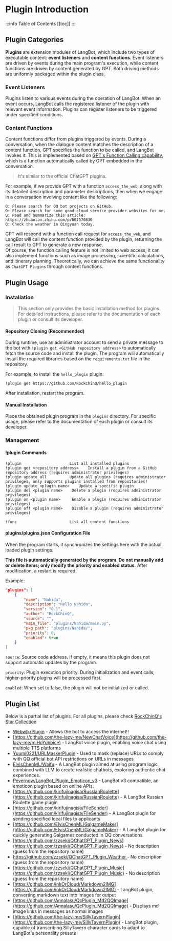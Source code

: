 # Plugin Introduction

:::info Table of Contents
[[toc]]
:::

## Plugin Categories

**Plugins** are extension modules of LangBot, which include two types of executable content: **event listeners** and **content functions**. Event listeners are driven by events during the main program's execution, while content functions are driven by content generated by GPT. Both driving methods are uniformly packaged within the plugin class.

### Event Listeners

Plugins listen to various events during the operation of LangBot. When an event occurs, LangBot calls the registered listener of the plugin with relevant event information. Plugins can register listeners to be triggered under specified conditions.

### Content Functions

Content functions differ from plugins triggered by events. During a conversation, when the dialogue content matches the description of a content function, GPT specifies the function to be called, and LangBot invokes it. This is implemented based on [GPT's Function Calling capability](https://platform.openai.com/docs/guides/gpt/function-calling), which is a function automatically called by GPT embedded in the conversation.

> It's similar to the official ChatGPT plugins.

For example, if we provide GPT with a function `access_the_web`, along with its detailed description and parameter descriptions, then when we engage in a conversation involving content like the following:

```
Q: Please search for QQ bot projects on GitHub.
Q: Please search for some good cloud service provider websites for me.
Q: Read and summarize this article: https://zhuanlan.zhihu.com/p/607570830
Q: Check the weather in Qingyuan today.
```

GPT will respond with a function call request for `access_the_web`, and LangBot will call the content function provided by the plugin, returning the call result to GPT to generate a new response.  
Of course, the function calling feature is not limited to web access; it can also implement functions such as image processing, scientific calculations, and itinerary planning. Theoretically, we can achieve the same functionality as `ChatGPT Plugins` through content functions.

## Plugin Usage

### Installation

> This section only provides the basic installation method for plugins. For detailed instructions, please refer to the documentation of each plugin or consult its developer.

#### Repository Cloning (Recommended)

During runtime, use an administrator account to send a private message to the bot with `!plugin get <GitHub repository address>` to automatically fetch the source code and install the plugin. The program will automatically install the required libraries based on the `requirements.txt` file in the repository.

For example, to install the `hello_plugin` plugin:
```
!plugin get https://github.com/RockChinQ/hello_plugin
```

After installation, restart the program.

#### Manual Installation

Place the obtained plugin program in the `plugins` directory. For specific usage, please refer to the documentation of each plugin or consult its developer.

### Management

#### !plugin Commands

```
!plugin                     List all installed plugins
!plugin get <repository address>    Install a plugin from a GitHub repository address (requires administrator privileges)
!plugin update all          Update all plugins (requires administrator privileges, only supports plugins installed from repositories)
!plugin update <plugin name>    Update a specific plugin
!plugin del <plugin name>    Delete a plugin (requires administrator privileges)
!plugin on <plugin name>     Enable a plugin (requires administrator privileges)
!plugin off <plugin name>    Disable a plugin (requires administrator privileges)

!func                       List all content functions
```

#### plugins/plugins.json Configuration File

When the program starts, it synchronizes the settings here with the actual loaded plugin settings.

**This file is automatically generated by the program. Do not manually add or delete items; only modify the priority and enabled status.** After modification, a restart is required.

Example:

```json
"plugins": [
    {
        "name": "Nahida",
        "description": "Hello Nahida",
        "version": "0.1",
        "author": "RockChinQ",
        "source": "",   
        "main_file": "plugins/Nahida/main.py",
        "pkg_path": "plugins/Nahida/",
        "priority": 0,  
        "enabled": true   
    }
]
```

`source`: Source code address. If empty, it means this plugin does not support automatic updates by the program.

`priority`: Plugin execution priority. During initialization and event calls, higher-priority plugins will be processed first.

`enabled`: When set to false, the plugin will not be initialized or called.

## Plugin List

Below is a partial list of plugins. For all plugins, please check [RockChinQ's Star Collection](https://github.com/stars/RockChinQ/lists/qchatgpt-%E6%8F%92%E4%BB%B6)

- [WebwlkrPlugin](https://github.com/RockChinQ/WebwlkrPlugin) - Allows the bot to access the internet!!
- [https://github.com/the-lazy-me/NewChatVoice](https://github.com/the-lazy-me/miHoYoVoice) - LangBot voice plugin, enabling voice chat using multiple TTS platforms
- [Yuumi0221/URLMaskerPlugin](https://github.com/Yuumi0221/URLMaskerPlugin) - Used to mask (replace) URLs to comply with QQ official bot API restrictions on URLs in messages
- [ElvisChenML/Waifu](https://github.com/ElvisChenML/Waifu) - A LangBot plugin aimed at using program logic combined with LLM to create realistic chatbots, exploring authentic chat experiences.
- [Pevernow/LangBot_Plugin_Emoticon_v3](https://github.com/Pevernow/QChatGPT_Plugin_Emoticon_v3) - LangBot v3 compatible, an emoticon plugin based on online APIs.
- [https://github.com/kirifujinagisa/RussianRoulette](https://github.com/kirifujinagisa/RussianRoulette) - A LangBot Russian Roulette game plugin
-  [https://github.com/kirifujinagisa/FileSender](https://github.com/kirifujinagisa/FileSender) - A LangBot plugin for sending specified local files to applicants
- [https://github.com/ElvisChenML/GalgameMaker](https://github.com/ElvisChenML/GalgameMaker) - A LangBot plugin for quickly generating Galgames conducted in QQ conversations.
- [https://github.com/zzseki/QChatGPT_Plugin_News](https://github.com/zzseki/QChatGPT_Plugin_News) - No description (guess from the repository name)
- [https://github.com/zzseki/QChatGPT_Plugin_Weather ](https://github.com/zzseki/QChatGPT_Plugin_Weather)- No description (guess from the repository name)
- [https://github.com/zzseki/QChatGPT_Plugin_Music](https://github.com/zzseki/QChatGPT_Plugin_Music) - No description (guess from the repository name)
- [https://github.com/inkOrCloud/Markdown2IMG](https://github.com/inkOrCloud/Markdown2IMG) - LangBot plugin, converting markdown text into images for output
- [https://github.com/Annalasu/QcPlugin_Md2QQImage](https://github.com/Annalasu/QcPlugin_Md2QQImage) - Displays md image links in messages as normal images
- [https://github.com/the-lazy-me/SillyTavernPlugin](https://github.com/the-lazy-me/SillyTavernPlugin) - LangBot plugin, capable of transcribing SillyTavern character cards to adapt to LangBot's personality presets